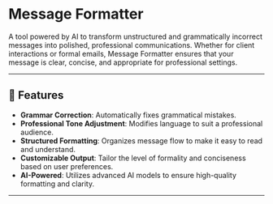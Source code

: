 # Message Formatter

A tool powered by AI to transform unstructured and grammatically incorrect messages into polished, professional communications. Whether for client interactions or formal emails, Message Formatter ensures that your message is clear, concise, and appropriate for professional settings.

---

## 🚀 Features

- **Grammar Correction**: Automatically fixes grammatical mistakes.
- **Professional Tone Adjustment**: Modifies language to suit a professional audience.
- **Structured Formatting**: Organizes message flow to make it easy to read and understand.
- **Customizable Output**: Tailor the level of formality and conciseness based on user preferences.
- **AI-Powered**: Utilizes advanced AI models to ensure high-quality formatting and clarity.

---